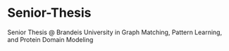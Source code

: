 # Senior-Thesis
Senior Thesis @ Brandeis University in Graph Matching, Pattern Learning, and Protein Domain Modeling
